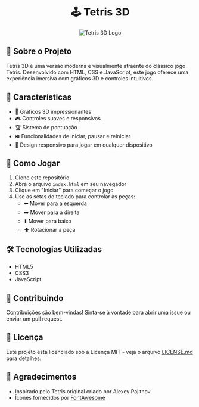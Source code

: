 <div align="center">

# 🕹️ Tetris 3D

![Tetris 3D Logo](https://seeklogo.com/images/T/tetris-logo-5F5DFBCE21-seeklogo.com.png)

</div>

## 📖 Sobre o Projeto

Tetris 3D é uma versão moderna e visualmente atraente do clássico jogo Tetris. Desenvolvido com HTML, CSS e JavaScript, este jogo oferece uma experiência imersiva com gráficos 3D e controles intuitivos.

## 🌟 Características

- 🎨 Gráficos 3D impressionantes
- 🎮 Controles suaves e responsivos
- 🏆 Sistema de pontuação
- ⏯️ Funcionalidades de iniciar, pausar e reiniciar
- 📱 Design responsivo para jogar em qualquer dispositivo

## 🚀 Como Jogar

1. Clone este repositório
2. Abra o arquivo `index.html` em seu navegador
3. Clique em "Iniciar" para começar o jogo
4. Use as setas do teclado para controlar as peças:
   - ⬅️ Mover para a esquerda
   - ➡️ Mover para a direita
   - ⬇️ Mover para baixo
   - ⬆️ Rotacionar a peça

## 🛠️ Tecnologias Utilizadas

- HTML5
- CSS3
- JavaScript

## 🤝 Contribuindo

Contribuições são bem-vindas! Sinta-se à vontade para abrir uma issue ou enviar um pull request.

## 📄 Licença

Este projeto está licenciado sob a Licença MIT - veja o arquivo [LICENSE.md](LICENSE.md) para detalhes.

## 👏 Agradecimentos

- Inspirado pelo Tetris original criado por Alexey Pajitnov
- Ícones fornecidos por [FontAwesome](https://fontawesome.com/)